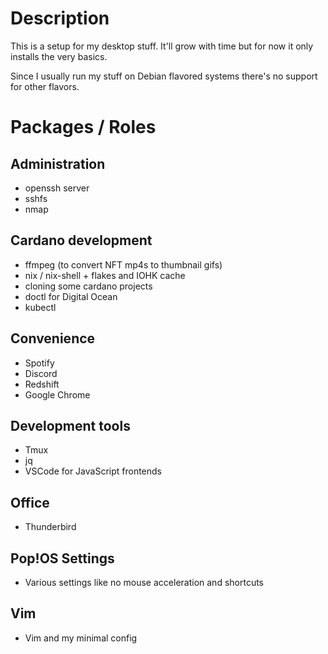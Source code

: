 # Description
This is a setup for my desktop stuff.
It'll grow with time but for now it only installs the very basics.

Since I usually run my stuff on Debian flavored systems there's no support for other flavors.


# Packages / Roles
## Administration
* openssh server
* sshfs
* nmap

## Cardano development
* ffmpeg (to convert NFT mp4s to thumbnail gifs)
* nix / nix-shell + flakes and IOHK cache
* cloning some cardano projects
* doctl for Digital Ocean
* kubectl

## Convenience
* Spotify
* Discord
* Redshift
* Google Chrome

## Development tools
* Tmux
* jq
* VSCode for JavaScript frontends

## Office
* Thunderbird

## Pop!OS Settings
* Various settings like no mouse acceleration and shortcuts

## Vim
* Vim and my minimal config
